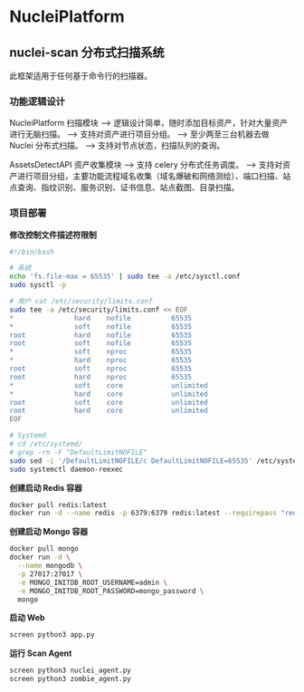 # NucleiPlatform

## nuclei-scan 分布式扫描系统

此框架适用于任何基于命令行的扫描器。

### 功能逻辑设计

NucleiPlatform 扫描模块
—> 逻辑设计简单，随时添加目标资产，针对大量资产进行无脑扫描。
—> 支持对资产进行项目分组。
—> 至少两至三台机器去做 Nuclei 分布式扫描。
—> 支持对节点状态，扫描队列的查询。

AssetsDetectAPI 资产收集模块
—> 支持 celery 分布式任务调度。
—> 支持对资产进行项目分组，主要功能流程域名收集（域名爆破和网络测绘）、端口扫描、站点查询、指纹识别、服务识别、证书信息、站点截图、目录扫描。

### 项目部署

__修改控制文件描述符限制__
```bash
#!/bin/bash

# 系统
echo 'fs.file-max = 65535' | sudo tee -a /etc/sysctl.conf
sudo sysctl -p

# 用户 cat /etc/security/limits.conf
sudo tee -a /etc/security/limits.conf << EOF
*               hard    nofile          65535
*               soft    nofile          65535
root            hard    nofile          65535
root            soft    nofile          65535
*               soft    nproc           65535
*               hard    nproc           65535
root            soft    nproc           65535
root            hard    nproc           65535
*               soft    core            unlimited
*               hard    core            unlimited
root            soft    core            unlimited
root            hard    core            unlimited
EOF

# Systemd  
# cd /etc/systemd/
# grep -rn -F "DefaultLimitNOFILE"
sudo sed -i '/DefaultLimitNOFILE/c DefaultLimitNOFILE=65535' /etc/systemd/*.conf
sudo systemctl daemon-reexec
```

__创建启动 Redis 容器__
```bash
docker pull redis:latest
docker run -d --name redis -p 6379:6379 redis:latest --requirepass "redis_password"
```

__创建启动 Mongo 容器__
```bash
docker pull mongo
docker run -d \
  --name mongodb \
  -p 27017:27017 \
  -e MONGO_INITDB_ROOT_USERNAME=admin \
  -e MONGO_INITDB_ROOT_PASSWORD=mongo_password \
  mongo
```

__启动 Web__
```bash
screen python3 app.py
```

__运行 Scan Agent__
```bash
screen python3 nuclei_agent.py
screen python3 zombie_agent.py
```